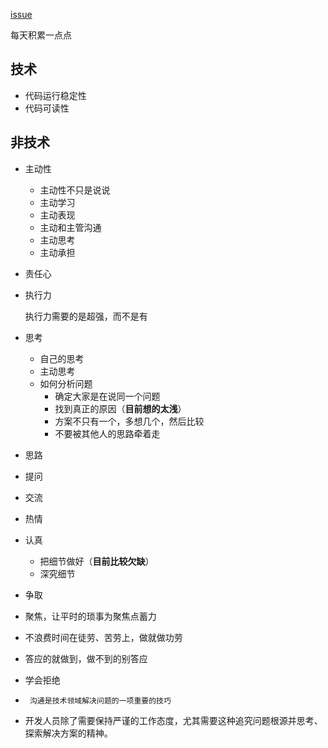 [issue](https://github.com/hoperyy/blog/issues/41)

每天积累一点点

## 技术
+	代码运行稳定性
+	代码可读性

## 非技术
+	主动性
	+	主动性不只是说说
	+	主动学习
	+	主动表现
	+	主动和主管沟通
	+	主动思考
	+	主动承担
+	责任心
+	执行力
	
	执行力需要的是超强，而不是有

+	思考
	+	自己的思考
	+	主动思考
	+	如何分析问题
		+	确定大家是在说同一个问题
		+	找到真正的原因（**目前想的太浅**）
		+	方案不只有一个，多想几个，然后比较
		+	不要被其他人的思路牵着走
+	思路
+	提问
+	交流
+	热情
+	认真
	+	把细节做好（**目前比较欠缺**）
	+	深究细节
+	争取
+	聚焦，让平时的琐事为聚焦点蓄力
+	不浪费时间在徒劳、苦劳上，做就做功劳
+	答应的就做到，做不到的别答应
+	学会拒绝
+      沟通是技术领域解决问题的一项重要的技巧
+	开发人员除了需要保持严谨的工作态度，尤其需要这种追究问题根源并思考、探索解决方案的精神。